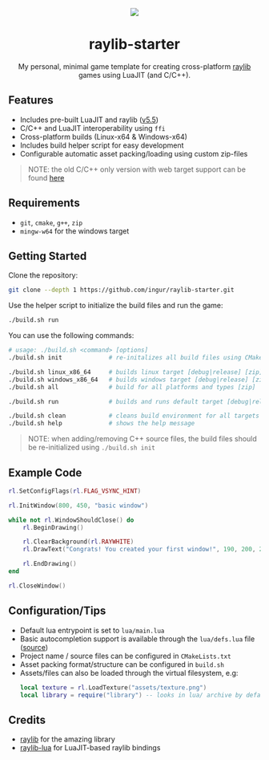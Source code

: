 <p align="center">
  <img src="https://github.com/ingur/raylib-starter/assets/45173070/ae6b5749-c53d-470d-8dc2-36460d37ac5a"/>
</p>

<h1 align="center">raylib-starter</h1>

<p align="center">
  My personal, minimal game template for creating cross-platform
  <a href="https://github.com/raysan5/raylib">raylib</a> 
  games using LuaJIT (and C/C++).
</p>

## Features
* Includes pre-built LuaJIT and raylib ([v5.5](https://github.com/raysan5/raylib/releases/tag/5.5))
* C/C++ and LuaJIT interoperability using `ffi`
* Cross-platform builds (Linux-x64 & Windows-x64)
* Includes build helper script for easy development
* Configurable automatic asset packing/loading using custom zip-files

> NOTE: the old C/C++ only version with web target support can be found [here](https://github.com/ingur/raylib-starter/tree/websupport)

## Requirements
* `git`, `cmake`, `g++`, `zip`
* `mingw-w64` for the windows target

## Getting Started

Clone the repository:
```bash
git clone --depth 1 https://github.com/ingur/raylib-starter.git
```

Use the helper script to initialize the build files and run the game:
```bash
./build.sh run
```

You can use the following commands:
```bash
# usage: ./build.sh <command> [options]
./build.sh init             # re-initalizes all build files using CMake

./build.sh linux_x86_64     # builds linux target [debug|release] [zip]
./build.sh windows_x86_64   # builds windows target [debug|release] [zip]
./build.sh all              # build for all platforms and types [zip]

./build.sh run              # builds and runs default target [debug|release] [zip]

./build.sh clean            # cleans build environment for all targets
./build.sh help             # shows the help message
```
> NOTE: when adding/removing C++ source files, the build files should be re-initialized using `./build.sh init`

## Example Code
```lua
rl.SetConfigFlags(rl.FLAG_VSYNC_HINT)

rl.InitWindow(800, 450, "basic window")

while not rl.WindowShouldClose() do
	rl.BeginDrawing()

	rl.ClearBackground(rl.RAYWHITE)
	rl.DrawText("Congrats! You created your first window!", 190, 200, 20, rl.LIGHTGRAY)

	rl.EndDrawing()
end

rl.CloseWindow()
```

## Configuration/Tips

* Default lua entrypoint is set to `lua/main.lua`
* Basic autocompletion support is available through the `lua/defs.lua` file ([source](https://github.com/TSnake41/raylib-lua/blob/master/tools/autocomplete/plugin.lua))
* Project name / source files can be configured in `CMakeLists.txt`
* Asset packing format/structure can be configured in `build.sh`
* Assets/files can also be loaded through the virtual filesystem, e.g:
  ```lua
  local texture = rl.LoadTexture("assets/texture.png")
  local library = require("library") -- looks in lua/ archive by default
  ```

## Credits

* [raylib](https://github.com/raysan5/raylib) for the amazing library
* [raylib-lua](https://github.com/TSnake41/raylib-lua) for LuaJIT-based raylib bindings
